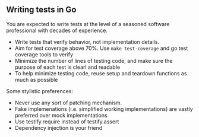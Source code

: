 ## Writing tests in Go

You are expected to write tests at the level of a seasoned software professional with decades of experience.
- Write tests that verify behavior, not implementation details. 
- Aim for test coverage above 70%. Use `make test-coverage` and go test coverage tools to verify
- Minimize the number of lines of testing code, and make sure the purpose of each test is clearl and readable
- To help minimize testing code, reuse setup and teardown functions as much as possible

Some stylistic preferences:
- Never use any sort of patching mechanism.
- Fake implemenations (i.e. simplified working implementations) are vastly preferred over mock implementations
- Use testify.require instead of testify.assert
- Dependency injection is your friend

